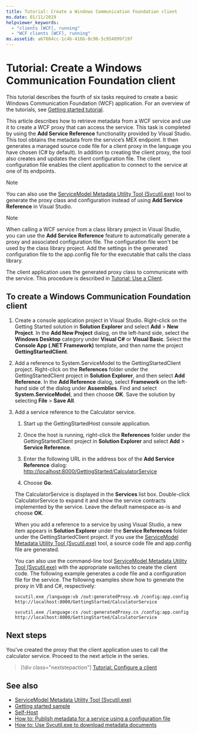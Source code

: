```yaml
---
title: Tutorial: Create a Windows Communication Foundation client
ms.date: 01/11/2019
helpviewer_keywords:
  - "clients [WCF], running"
  - "WCF clients [WCF], running"
ms.assetid: a67884cc-1c4b-416b-8c96-5c954099f19f
---
```

# Tutorial: Create a Windows Communication Foundation client

This tutorial describes the fourth of six tasks required to create a basic Windows Communication Foundation (WCF) application. For an overview of the tutorials, see [Getting started tutorial](getting-started-tutorial.md).

This article describes how to retrieve metadata from a WCF service and use it to create a WCF proxy that can access the service. This task is completed by using the **Add Service Reference** functionality provided by Visual Studio. This tool obtains the metadata from the service’s MEX endpoint. It then generates a managed source code file for a client proxy in the language you have chosen (C# by default). In addition to creating the client proxy, the tool also creates and updates the client configuration file. The client configuration file enables the client application to connect to the service at one of its endpoints.

> [!NOTE]
> You can also use the [ServiceModel Metadata Utility Tool (Svcutil.exe)](servicemodel-metadata-utility-tool-svcutil-exe.md) tool to generate the proxy class and configuration instead of using **Add Service Reference** in Visual Studio.

> [!NOTE]
> When calling a WCF service from a class library project in Visual Studio, you can use the **Add Service Reference** feature to automatically generate a proxy and associated configuration file. The configuration file won't be used by the class library project. Add the settings in the generated configuration file to the app.config file for the executable that calls the class library.

The client application uses the generated proxy class to communicate with the service. This procedure is described in [Tutorial: Use a Client](how-to-use-a-wcf-client.md).

## To create a Windows Communication Foundation client

1. Create a console application project in Visual Studio. Right-click on the Getting Started solution in **Solution Explorer** and select **Add** > **New Project**. In the **Add New Project** dialog, on the left-hand side, select the **Windows Desktop** category under **Visual C#** or **Visual Basic**. Select the **Console App (.NET Framework)** template, and then name the project **GettingStartedClient**.

2. Add a reference to System.ServiceModel to the GettingStartedClient project. Right-click on the **References** folder under the GettingStartedClient project in **Solution Explorer**, and then select **Add Reference**. In the **Add Reference** dialog, select **Framework** on the left-hand side of the dialog under **Assemblies**. Find and select **System.ServiceModel**, and then choose **OK**. Save the solution by selecting **File** > **Save All**.

3. Add a service reference to the Calculator service.

   1. Start up the GettingStartedHost console application.

   2. Once the host is running, right-click the **References** folder under the GettingStartedClient project in **Solution Explorer** and select **Add** > **Service Reference**.

   3. Enter the following URL in the address box of the **Add Service Reference** dialog: [http://localhost:8000/GettingStarted/CalculatorService](http://localhost:8000/GettingStarted/CalculatorService)

   4. Choose **Go**.

   The CalculatorService is displayed in the **Services** list box. Double-click CalculatorService to expand it and show the service contracts implemented by the service. Leave the default namespace as-is and choose **OK**.

    When you add a reference to a service by using Visual Studio, a new item appears in **Solution Explorer** under the **Service References** folder under the GettingStartedClient project. If you use the [ServiceModel Metadata Utility Tool (Svcutil.exe)](servicemodel-metadata-utility-tool-svcutil-exe.md) tool, a source code file and app.config file are generated.

    You can also use the command-line tool [ServiceModel Metadata Utility Tool (Svcutil.exe)](servicemodel-metadata-utility-tool-svcutil-exe.md) with the appropriate switches to create the client code. The following example generates a code file and a configuration file for the service. The following examples show how to generate the proxy in VB and C#, respectively:

    ```shell
    svcutil.exe /language:vb /out:generatedProxy.vb /config:app.config http://localhost:8000/GettingStarted/CalculatorService
    ```

    ```shell
    svcutil.exe /language:cs /out:generatedProxy.cs /config:app.config http://localhost:8000/GettingStarted/CalculatorService
    ```

## Next steps

You've created the proxy that the client application uses to call the calculator service. Proceed to the next article in the series.

> [!div class="nextstepaction"]
> [Tutorial: Configure a client](how-to-configure-a-basic-wcf-client.md)

## See also

- [ServiceModel Metadata Utility Tool (Svcutil.exe)](servicemodel-metadata-utility-tool-svcutil-exe.md)
- [Getting started sample](.samples/getting-started-sample.md)
- [Self-Host](samples/self-host.md)
- [How to: Publish metadata for a service using a configuration file](feature-details/how-to-publish-metadata-for-a-service-using-a-configuration-file.md)
- [How to: Use Svcutil.exe to download metadata documents](feature-details/how-to-use-svcutil-exe-to-download-metadata-documents.md)
